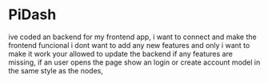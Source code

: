 # PiDash

ive coded an backend for my frontend app, i want to connect and make the frontend funcional i dont want to add any new features and only i want to make it work your allowed to update the backend if any features are missing, if an user opens the page show an login or create account model in the same style as the nodes,

